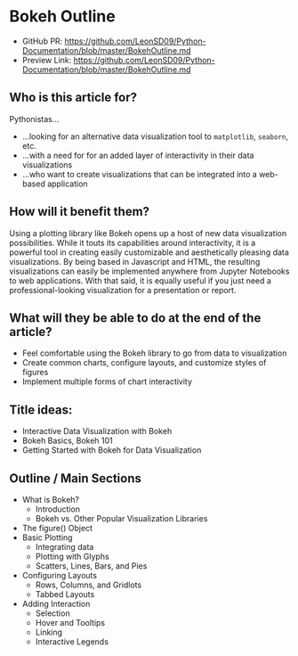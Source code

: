 # Bokeh Outline

* GitHub PR: https://github.com/LeonSD09/Python-Documentation/blob/master/BokehOutline.md
* Preview Link: https://github.com/LeonSD09/Python-Documentation/blob/master/BokehOutline.md

## Who is this article for?
Pythonistas...
- ...looking for an alternative data visualization tool to ```matplotlib```, ```seaborn```, etc.
- ...with a need for for an added layer of interactivity in their data visualizations
- ...who want to create visualizations that can be integrated into a web-based application

## How will it benefit them?
Using a plotting library like Bokeh opens up a host of new data visualization possibilities. While it touts its capabilities around interactivity, it is a powerful tool in creating easily customizable and aesthetically pleasing data visualizations. By being based in Javascript and HTML, the resulting visualizations can easily be implemented anywhere from Jupyter Notebooks to web applications. With that said, it is equally useful if you just need a professional-looking visualization for a presentation or report.  

## What will they be able to do at the end of the article?
- Feel comfortable using the Bokeh library to go from data to visualization
- Create common charts, configure layouts, and customize styles of figures
- Implement multiple forms of chart interactivity 

## Title ideas:
* Interactive Data Visualization with Bokeh
* Bokeh Basics, Bokeh 101 
* Getting Started with Bokeh for Data Visualization

## Outline / Main Sections
* What is Bokeh?
  * Introduction 
  * Bokeh vs. Other Popular Visualization Libraries
* The figure() Object
* Basic Plotting
  * Integrating data
  * Plotting with Glyphs
  * Scatters, Lines, Bars, and Pies
* Configuring Layouts
  * Rows, Columns, and Gridlots
  * Tabbed Layouts
* Adding Interaction
  * Selection
  * Hover and Tooltips
  * Linking
  * Interactive Legends
